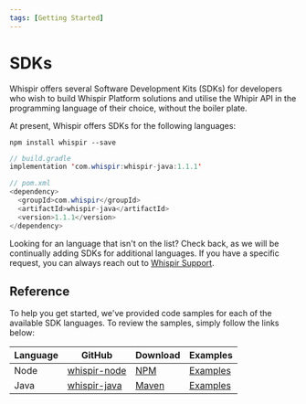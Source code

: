```yaml
---
tags: [Getting Started]
---
```


# SDKs

Whispir offers several Software Development Kits (SDKs) for developers who wish to build Whispir Platform solutions and utilise the Whipir API in the programming language of their choice, without the boiler plate.

At present, Whispir offers SDKs for the following languages:

```Node
npm install whispir --save
```
```Java
// build.gradle
implementation 'com.whispir:whispir-java:1.1.1'

// pom.xml
<dependency>
  <groupId>com.whispir</groupId>
  <artifactId>whispir-java</artifactId>
  <version>1.1.1</version>
</dependency>
```

Looking for an language that isn't on the list? Check back, as we will be continually adding SDKs for additional languages. If you have a specific request, you can always reach out to [Whispir Support](mailto:support@whispir.com).

## Reference

To help you get started, we've provided code samples for each of the available SDK languages. To review the samples, simply follow the links below:

| Language | GitHub | Download | Examples |
|---|---|---|---|
| Node | [whispir-node](https://github.com/whispir/whispir-node) | [NPM](https://www.npmjs.com/package/whispir) | [Examples](https://github.com/whispir/whispir-node/tree/main/examples) |
| Java | [whispir-java](https://github.com/whispir/whispir-java) | [Maven](https://mvnrepository.com/artifact/com.whispir/whispir-java) | [Examples](https://github.com/whispir/whispir-java/tree/main/examples) |
